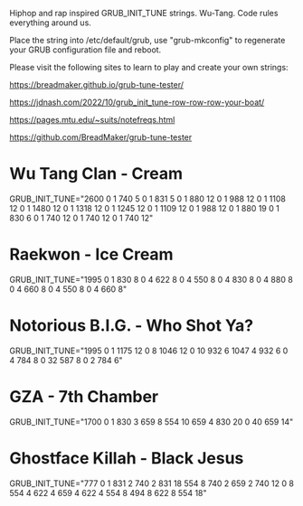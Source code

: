 Hiphop and rap inspired GRUB_INIT_TUNE strings. Wu-Tang. Code rules everything around us.

Place the string into /etc/default/grub, use "grub-mkconfig" to regenerate your GRUB configuration file and reboot.

Please visit the following sites to learn to play and create your own strings:

https://breadmaker.github.io/grub-tune-tester/

https://jdnash.com/2022/10/grub_init_tune-row-row-row-your-boat/

https://pages.mtu.edu/~suits/notefreqs.html

https://github.com/BreadMaker/grub-tune-tester

# Wu Tang Clan - Cream
GRUB_INIT_TUNE="2600 0 1 740 5 0 1 831 5 0 1 880 12 0 1 988 12 0 1 1108 12 0 1 1480 12 0 1 1318 12 0 1 1245 12 0 1 1109 12 0 1 988 12 0 1 880 19 0 1 830 6 0 1 740 12 0 1 740 12 0 1 740 12"

# Raekwon - Ice Cream
GRUB_INIT_TUNE="1995 0 1 830 8 0 4 622 8 0 4 550 8 0 4 830 8 0 4 880 8 0 4 660 8 0 4 550 8 0 4 660 8"

# Notorious B.I.G. - Who Shot Ya?
GRUB_INIT_TUNE="1995 0 1 1175 12 0 8 1046 12 0 10 932 6 1047 4 932 6 0 4 784 8 0 32 587 8 0 2 784 6"

# GZA - 7th Chamber
GRUB_INIT_TUNE="1700 0 1 830 3 659 8 554 10 659 4 830 20 0 40 659 14"

# Ghostface Killah - Black Jesus
GRUB_INIT_TUNE="777 0 1 831 2 740 2 831 18 554 8 740 2 659 2 740 12 0 8 554 4 622 4 659 4 622 4 554 8 494 8 622 8 554 18"
